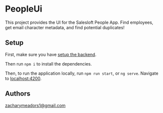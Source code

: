 # PeopleUi

This project provides the UI for the Salesloft People App. Find employees, get email character metadata, and find potential duplicates!

## Setup

First, make sure you have [setup the backend](https://github.com/zMeadz/people-api).

Then run `npm i` to install the dependencies.

Then, to run the application locally, run `npm run start`, or `ng serve`. Navigate to [localhost:4200](http://localhost:4200).

## Authors

zacharymeadors1@gmail.com

